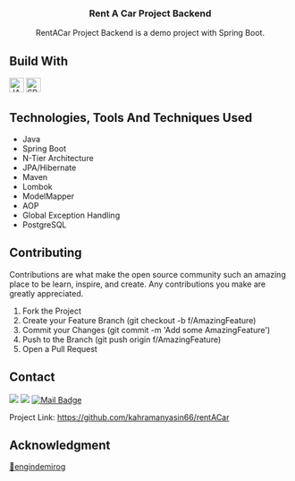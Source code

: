 <h3 align="center"> Rent A Car Project Backend</h3>
 <p align="center"> RentACar Project Backend is a demo project with Spring Boot. </p>
 
## Build With
 <a href="https://github.com/kahramanyasin66" rel="nofollow"><img align="" alt="JAVA" width="26px" src="https://raw.githubusercontent.com/kahramanyasin66/kahramanyasin66/main/images/java.png" style="max-width:100%;"></a>
 <a href="https://github.com/kahramanyasin66" rel="nofollow"><img align="" alt="SPRINGBOOT" width="26px" src="https://miro.medium.com/fit/c/294/294/1*R6jBaoIrvb49knSiTJ7lgA.png" style="max-width:100%;"></a>

## Technologies, Tools And Techniques Used
- Java
- Spring Boot
- N-Tier Architecture
- JPA/Hibernate
- Maven
- Lombok
- ModelMapper
- AOP
- Global Exception Handling
- PostgreSQL

## Contributing
Contributions are what make the open source community such an amazing place to be learn, inspire, and create. Any contributions you make are greatly appreciated.

1. Fork the Project
2. Create your Feature Branch (git checkout -b f/AmazingFeature)
3. Commit your Changes (git commit -m 'Add some AmazingFeature')
4. Push to the Branch (git push origin f/AmazingFeature)
5. Open a Pull Request


## Contact
[![](https://img.shields.io/badge/linkedin-%230077B5.svg?&style=for-the-badge&logo=linkedin&logoColor=white)](https://www.linkedin.com/in/yasin-kahraman-6376a3192/)
[![](https://img.shields.io/badge/medium-%2312100E.svg?&style=for-the-badge&logo=medium&logoColor=white)](https://medium.com/@yasinkahraman66)
[![Mail Badge](https://img.shields.io/badge/yasinkahraman66@gmail.com-c14438?style=for-the-badge&logo=Gmail&logoColor=white&link=mailto:yasinkahraman66@gmail.com)](mailto:yasinkahraman66@gmail.com)

Project Link: https://github.com/kahramanyasin66/rentACar
## Acknowledgment

<a href="https://github.com/engindemirog%22%3E">🙏engindemirog</a>
